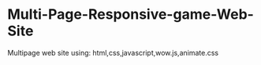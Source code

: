 # Multi-Page-Responsive-game-Web-Site
Multipage web site using: html,css,javascript,wow.js,animate.css
